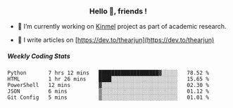 <h3 align="center">Hello 👋, friends !</h3>

- 🔭 I’m currently working on [Kinmel](https://github.com/thearjun/kinmel) project as part of academic research.

- 📝 I write articles on [https://dev.to/thearjun](https://dev.to/thearjun)


##### Weekly Coding Stats
<!--START_SECTION:waka-->
```text
Python       7 hrs 12 mins   ███████████████████▓░░░░░   78.52 % 
HTML         1 hr 26 mins    ████░░░░░░░░░░░░░░░░░░░░░   15.65 % 
PowerShell   12 mins         ▓░░░░░░░░░░░░░░░░░░░░░░░░   02.30 % 
JSON         6 mins          ▒░░░░░░░░░░░░░░░░░░░░░░░░   01.12 % 
Git Config   5 mins          ▒░░░░░░░░░░░░░░░░░░░░░░░░   01.01 % 
```
<!--END_SECTION:waka-->
